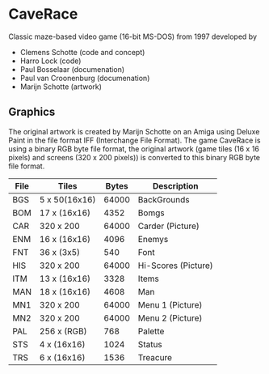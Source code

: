 # CaveRace

Classic maze-based video game (16-bit MS-DOS) from 1997 developed by 

- Clemens Schotte (code and concept)
- Harro Lock (code)
- Paul Bosselaar (documenation)
- Paul van Croonenburg (documenation)
- Marijn Schotte (artwork)

## Graphics

The original artwork is created by Marijn Schotte on an Amiga using Deluxe Paint in the file format IFF (Interchange File Format). The game CaveRace is using a binary RGB byte file format, the original artwork (game tiles (16 x 16 pixels) and screens (320 x 200 pixels)) is converted to this binary RGB byte file format.

| File | Tiles | Bytes | Description
| ------ | ------ | ------ | ------ |
BGS | 5 x 50(16x16) | 64000 | BackGrounds
BOM | 17 x (16x16) | 4352 | Bomgs
CAR | 320 x 200 | 64000 | Carder (Picture)
ENM | 16 x (16x16) | 4096 | Enemys
FNT | 36 x (3x5) | 540 | Font
HIS | 320 x 200 | 64000 | Hi-Scores (Picture)
ITM | 13 x (16x16) | 3328 | Items
MAN | 18 x (16x16) | 4608 | Man
MN1 | 320 x 200 | 64000 | Menu 1 (Picture)
MN2 | 320 x 200 | 64000 | Menu 2 (Picture)
PAL | 256 x (RGB) | 768 | Palette
STS | 4 x (16x16) | 1024 | Status
TRS | 6 x (16x16) | 1536 | Treacure
